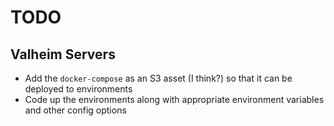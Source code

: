 # TODO

## Valheim Servers

- Add the `docker-compose` as an S3 asset (I think?) so that it can be deployed to environments
- Code up the environments along with appropriate environment variables and other config options